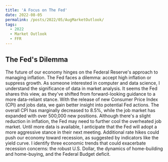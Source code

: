 ```yaml
---
title: 'A Focus on The Fed'
date: 2022-08-05
permalink: /posts/2022/05/AugMarketOutlook/
tags:
  - 2022
  - Market Outlook
  - FFR
---
```


The Fed's Dilemma
---


The future of our economy hinges on the Federal Reserve's approach to managing inflation. The Fed faces a dilemma: accept high inflation or suppress growth. As someone interested in computer and data science, I understand the significance of data in market analysis. It seems the Fed shares this view, as they've shifted from forward-looking guidance to a more data-reliant stance. With the release of new Consumer Price Index (CPI) and jobs data, we gain better insight into potential Fed actions. The overall CPI has marginally decreased to 8.5%, while the job market has expanded with over 500,000 new positions. Although there's a slight reduction in inflation, the Fed may need to further cool the overheated job market. Until more data is available, I anticipate that the Fed will adopt a more aggressive stance in their next meeting. Additional rate hikes could push our economy toward recession, as suggested by indicators like the yield curve. I identify three economic trends that could exacerbate recession concerns: the robust U.S. Dollar, the dynamics of home-building and home-buying, and the Federal Budget deficit.

